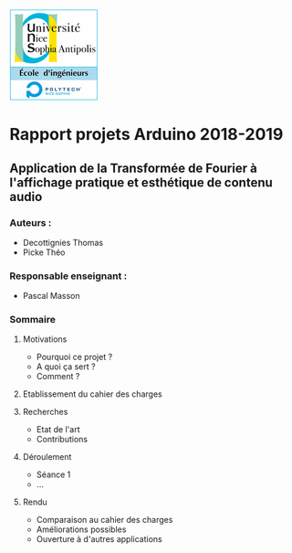 ![Logo Polytech Nice-Sophia](/Images/logoEPU.png) 

# Rapport projets Arduino 2018-2019

## Application de la Transformée de Fourier à l'affichage pratique et esthétique de contenu audio

### Auteurs : 
- Decottignies Thomas
- Picke Théo
### Responsable enseignant :
- Pascal Masson 
### Sommaire 
1. Motivations 
   - Pourquoi ce projet ?
   - A quoi ça sert ?
   - Comment ?
  
2. Etablissement du cahier des charges 

3. Recherches 
   - Etat de l'art
   - Contributions
  
4. Déroulement 
   - Séance 1 
   - ...
  
5. Rendu
   - Comparaison au cahier des charges
   - Améliorations possibles 
   - Ouverture à d'autres applications 




